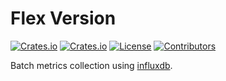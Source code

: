 # Flex Version

[![Crates.io](https://img.shields.io/crates/v/influxdb-dispatcher?style=flat-square)](https://crates.io/crates/influxdb-dispatcher)
[![Crates.io](https://img.shields.io/crates/d/influxdb-dispatcher?style=flat-square)](https://crates.io/crates/influxdb-dispatcher)
[![License](https://img.shields.io/badge/license-MIT-blue?style=flat-square)](https://github.com/cloudwalk/influxdb-dispatcher/blob/master/LICENSE-MIT)
[![Contributors](https://img.shields.io/github/contributors/cloudwalk/influxdb-dispatcher?style=flat-square)](https://github.com/cloudwalk/influxdb-dispatcher/graphs/contributors)

Batch metrics collection using [influxdb](https://docs.rs/influxdb).
